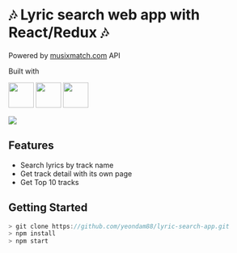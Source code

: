 # 🎶 Lyric search web app with React/Redux 🎶

Powered by [musixmatch.com](https://developer.musixmatch.com) API

Built with <p>
  <img src="https://res.cloudinary.com/yeondam88/image/upload/v1537633710/react-original.svg" width="50" />
  <img src="https://res.cloudinary.com/yeondam88/image/upload/v1537633860/css3-original.svg" width="50"/>
  <img src="https://res.cloudinary.com/yeondam88/image/upload/v1537633872/bootstrap-plain.svg" width="50" />
</p>

<img src="lyric-search-app.png" />

## Features
* Search lyrics by track name
* Get track detail with its own page
* Get Top 10 tracks

## Getting Started
```js
> git clone https://github.com/yeondam88/lyric-search-app.git
> npm install 
> npm start
```


